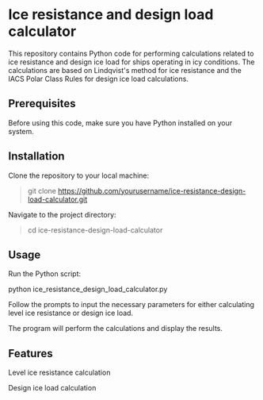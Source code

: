 # Ice resistance and design load calculator

This repository contains Python code for performing calculations related to ice resistance and design ice load for ships operating in icy conditions. The calculations are based on Lindqvist's method for ice resistance and the IACS Polar Class Rules for design ice load calculations.

## Prerequisites

Before using this code, make sure you have Python installed on your system.

## Installation

Clone the repository to your local machine:

>git clone https://github.com/yourusername/ice-resistance-design-load-calculator.git

Navigate to the project directory:

> cd ice-resistance-design-load-calculator

## Usage

Run the Python script:

python ice_resistance_design_load_calculator.py

Follow the prompts to input the necessary parameters for either calculating level ice resistance or design ice load.

The program will perform the calculations and display the results.

## Features

Level ice resistance calculation

Design ice load calculation

